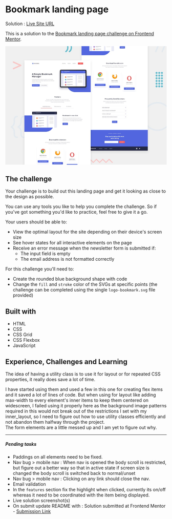 # Bookmark landing page

Solution : [Live Site URL](https://frontend-mentor-challenges-ecru.vercel.app/bookmark-landing-page)

This is a solution to the [Bookmark landing page challenge on Frontend Mentor](https://www.frontendmentor.io/challenges/bookmark-landing-page-5d0b588a9edda32581d29158).

![Design preview for the Bookmark landing page coding challenge](./design/desktop-preview.jpg)

## The challenge

Your challenge is to build out this landing page and get it looking as close to the design as possible.

You can use any tools you like to help you complete the challenge. So if you've got something you'd like to practice, feel free to give it a go.

Your users should be able to:

- View the optimal layout for the site depending on their device's screen size
- See hover states for all interactive elements on the page
- Receive an error message when the newsletter form is submitted if:
  - The input field is empty
  - The email address is not formatted correctly

For this challenge you'll need to:

- Create the rounded blue background shape with code
- Change the `fill` and `stroke` color of the SVGs at specific points (the challenge can be completed using the single `logo-bookmark.svg` file provided)

## Built with

- HTML
- CSS
- CSS Grid
- CSS Flexbox
- JavaScript

## Experience, Challenges and Learning

The idea of having a utility class is to use it for layout or for repeated CSS properties, it really does save a lot of time. 

I have started using them and used a few in this one for creating flex items and it saved a lot of lines of code. But when using for layout like adding max-width to every element's inner items to keep them centered on widescreen, I failed using it properly here as the background image patterns required in this would not break out of the restrictions I set with my inner_layout, so I need to figure out how to use utility classes efficiently and not abandon them halfway through the project.  
The form elements are a little messed up and I am yet to figure out why.

---

##### Pending tasks

- Paddings on all elements need to be fixed.
- Nav bug > mobile nav : When nav is opened the body scroll is restricted, but figure out a better way so that in active state if screen size is changed the body scroll is switched back to normal/unset
- Nav bug > mobile nav : Clicking on any link should close the nav.
- Email validation
- In the `features` section fix the highlight when clicked, currently its on/off whereas it need to be coordinated with the item being displayed.
- Live solution screenshot(s)
- On submit update README with : Solution submitted at Frontend Mentor - [Submission Link]()
